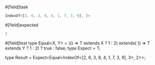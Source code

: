 #[field]task
```ts
IndexOf<[2, 6, 3, 8, 4, 1, 7, 3, 9], 3>
```

#[field]expected
```ts
2
```

#[field]test
type Equal<X, Y> = (<T>() => T extends X ? 1 : 2) extends(
    <T>() => T extends Y ? 1 : 2) ? true : false;
type Expect<T extends true> = T;

type Result = Expect<Equal<IndexOf<[2, 6, 3, 8, 4, 1, 7, 3, 9], 3>, 2>>;